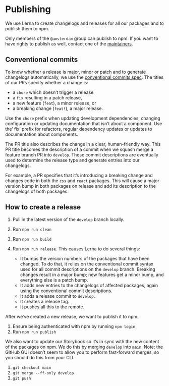 # Publishing

We use Lerna to create changelogs and releases for all our packages and to publish them to npm.

Only members of the `@amsterdam` group can publish to npm.
If you want to have rights to publish as well, contact one of the [maintainers](./maintainers.md).

## Conventional commits

To know whether a release is major, minor or patch and to generate changelogs automatically, we use the [conventional commits spec](https://www.conventionalcommits.org/en/v1.0.0/).
The titles of our PRs specify whether a change is:

- a `chore` which doesn’t trigger a release
- a `fix` resulting in a patch release,
- a new feature (`feat`), a minor release, or
- a breaking change (`feat!`), a major release.

Use the `chore` prefix when updating development dependencies, changing configuration or updating documentation that isn’t about a component.
Use the’ fix’ prefix for refactors, regular dependency updates or updates to documentation about components.

The PR title also describes the change in a clear, human-friendly way.
This PR title becomes the description of a commit when we squash merge a feature branch PR into `develop`.
These commit descriptions are eventually used to determine the release type and generate entries into our changelogs.

For example, a PR specifies that it’s introducing a breaking change and changes code in both the `css` and `react` packages.
This will cause a major version bump in both packages on release and add its description to the changelogs of both packages.

## How to create a release

1. Pull in the latest version of the `develop` branch locally.
2. Run `npm run clean`
3. Run `npm run build`
4. Run `npm run release`. This causes Lerna to do several things:

   - It bumps the version numbers of the packages that have been changed.
     To do that, it relies on the conventional commit syntax used for all commit descriptions on the `develop` branch.
     Breaking changes result in a major bump; new features get a minor bump, and everything else is a patch bump.
   - It adds new entries to the changelogs of affected packages, again using the conventional commit descriptions.
   - It adds a release commit to `develop`.
   - It creates a release tag.
   - It pushes all this to the remote.

After we’ve created a new release, we want to publish it to npm:

1. Ensure being authenticated with npm by running `npm login`.
2. Run `npm run publish`

We also want to update our Storybook so it’s in sync with the new content of the packages on npm.
We do this by merging `develop` into `main`.
Note: the GitHub GUI doesn’t seem to allow you to perform fast-forward merges, so you should do this from your CLI.

1. `git checkout main`
2. `git merge --ff-only develop`
3. `git push`
